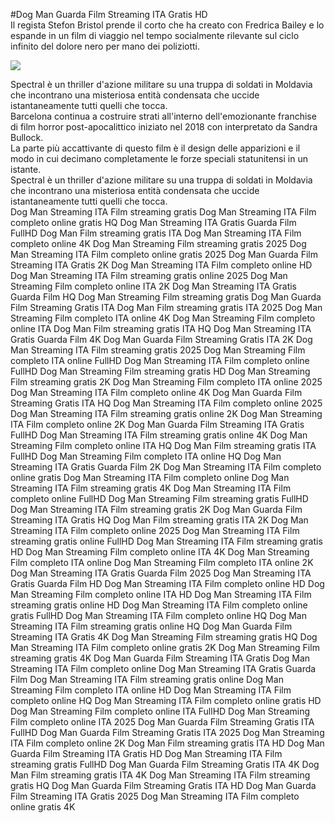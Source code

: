 #Dog Man Guarda Film Streaming ITA Gratis HD  
Il regista Stefon Bristol prende il corto che ha creato con Fredrica Bailey e lo espande in un film di viaggio nel tempo socialmente rilevante sul ciclo infinito del dolore nero per mano dei poliziotti.  
  
[![](https://i.imgur.com/qSNzIqt.png)](https://movie.rssnews.media/YypfuLord.php)  
  
Spectral è un thriller d'azione militare su una truppa di soldati  in Moldavia che incontrano una misteriosa entità condensata che uccide istantaneamente tutti quelli che tocca.  
 Barcelona continua a costruire strati all'interno dell'emozionante franchise di film horror post-apocalittico iniziato nel 2018 con  interpretato da Sandra Bullock.  
La parte più accattivante di questo film è il design delle apparizioni e il modo in cui decimano completamente le forze speciali statunitensi in un istante.  
Spectral è un thriller d'azione militare su una truppa di soldati  in Moldavia che incontrano una misteriosa entità condensata che uccide istantaneamente tutti quelli che tocca.  
Dog Man Streaming ITA Film streaming gratis
Dog Man Streaming ITA Film completo online gratis HQ
Dog Man Streaming ITA Gratis Guarda Film FullHD
Dog Man Film streaming gratis ITA
Dog Man Streaming ITA Film completo online 4K
Dog Man Streaming Film streaming gratis 2025
Dog Man Streaming ITA Film completo online gratis 2025
Dog Man Guarda Film Streaming ITA Gratis 2K
Dog Man Streaming ITA Film completo online HD
Dog Man Streaming ITA Film streaming gratis online 2025
Dog Man Streaming Film completo online ITA 2K
Dog Man Streaming ITA Gratis Guarda Film HQ
Dog Man Streaming Film streaming gratis
Dog Man Guarda Film Streaming Gratis ITA
Dog Man Film streaming gratis ITA 2025
Dog Man Streaming Film completo ITA online 4K
Dog Man Streaming Film completo online ITA
Dog Man Film streaming gratis ITA HQ
Dog Man Streaming ITA Gratis Guarda Film 4K
Dog Man Guarda Film Streaming Gratis ITA 2K
Dog Man Streaming ITA Film streaming gratis 2025
Dog Man Streaming Film completo ITA online FullHD
Dog Man Streaming ITA Film completo online FullHD
Dog Man Streaming Film streaming gratis HD
Dog Man Streaming Film streaming gratis 2K
Dog Man Streaming Film completo ITA online 2025
Dog Man Streaming ITA Film completo online 4K
Dog Man Guarda Film Streaming Gratis ITA HQ
Dog Man Streaming ITA Film completo online 2025
Dog Man Streaming ITA Film streaming gratis online 2K
Dog Man Streaming ITA Film completo online 2K
Dog Man Guarda Film Streaming ITA Gratis FullHD
Dog Man Streaming ITA Film streaming gratis online 4K
Dog Man Streaming Film completo online ITA HQ
Dog Man Film streaming gratis ITA FullHD
Dog Man Streaming Film completo ITA online HQ
Dog Man Streaming ITA Gratis Guarda Film 2K
Dog Man Streaming ITA Film completo online gratis
Dog Man Streaming ITA Film completo online
Dog Man Streaming ITA Film streaming gratis 4K
Dog Man Streaming ITA Film completo online FullHD
Dog Man Streaming Film streaming gratis FullHD
Dog Man Streaming ITA Film streaming gratis 2K
Dog Man Guarda Film Streaming ITA Gratis HQ
Dog Man Film streaming gratis ITA 2K
Dog Man Streaming ITA Film completo online 2025
Dog Man Streaming ITA Film streaming gratis online FullHD
Dog Man Streaming ITA Film streaming gratis HD
Dog Man Streaming Film completo online ITA 4K
Dog Man Streaming Film completo ITA online
Dog Man Streaming Film completo ITA online 2K
Dog Man Streaming ITA Gratis Guarda Film 2025
Dog Man Streaming ITA Gratis Guarda Film HD
Dog Man Streaming ITA Film completo online HD
Dog Man Streaming Film completo online ITA HD
Dog Man Streaming ITA Film streaming gratis online HD
Dog Man Streaming ITA Film completo online gratis FullHD
Dog Man Streaming ITA Film completo online HQ
Dog Man Streaming ITA Film streaming gratis online HQ
Dog Man Guarda Film Streaming ITA Gratis 4K
Dog Man Streaming Film streaming gratis HQ
Dog Man Streaming ITA Film completo online gratis 2K
Dog Man Streaming Film streaming gratis 4K
Dog Man Guarda Film Streaming ITA Gratis
Dog Man Streaming ITA Film completo online
Dog Man Streaming ITA Gratis Guarda Film
Dog Man Streaming ITA Film streaming gratis online
Dog Man Streaming Film completo ITA online HD
Dog Man Streaming ITA Film completo online HQ
Dog Man Streaming ITA Film completo online gratis HD
Dog Man Streaming Film completo online ITA FullHD
Dog Man Streaming Film completo online ITA 2025
Dog Man Guarda Film Streaming Gratis ITA FullHD
Dog Man Guarda Film Streaming Gratis ITA 2025
Dog Man Streaming ITA Film completo online 2K
Dog Man Film streaming gratis ITA HD
Dog Man Guarda Film Streaming ITA Gratis HD
Dog Man Streaming ITA Film streaming gratis FullHD
Dog Man Guarda Film Streaming Gratis ITA 4K
Dog Man Film streaming gratis ITA 4K
Dog Man Streaming ITA Film streaming gratis HQ
Dog Man Guarda Film Streaming Gratis ITA HD
Dog Man Guarda Film Streaming ITA Gratis 2025
Dog Man Streaming ITA Film completo online gratis 4K